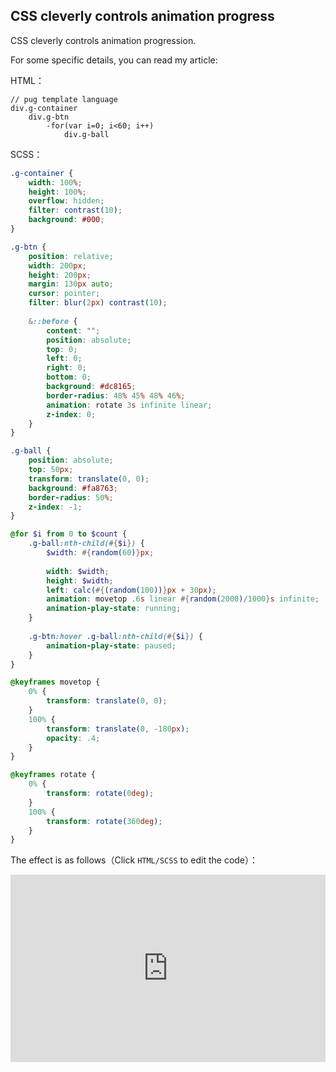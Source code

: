 ## CSS cleverly controls animation progress

CSS cleverly controls animation progression.

For some specific details, you can read my article:

HTML：

```pug
// pug template language
div.g-container
    div.g-btn
        -for(var i=0; i<60; i++)
            div.g-ball   
```

SCSS：
```scss
.g-container {
    width: 100%;
    height: 100%;
    overflow: hidden;
    filter: contrast(10);
    background: #000;
}

.g-btn {
    position: relative;
    width: 200px;
    height: 200px;
    margin: 130px auto;
    cursor: pointer;
    filter: blur(2px) contrast(10);
    
    &::before {
        content: "";
        position: absolute;
        top: 0;
        left: 0;
        right: 0;
        bottom: 0;
        background: #dc8165;
        border-radius: 48% 45% 48% 46%;
        animation: rotate 3s infinite linear;
        z-index: 0;
    }
}

.g-ball {
    position: absolute;
    top: 50px;
    transform: translate(0, 0);
    background: #fa8763;
    border-radius: 50%;
    z-index: -1;
}

@for $i from 0 to $count {
    .g-ball:nth-child(#{$i}) {
        $width: #{random(60)}px;
        
        width: $width;
        height: $width;
        left: calc(#{(random(100))}px + 30px);
        animation: movetop .6s linear #{random(2000)/1000}s infinite;
        animation-play-state: running;
    }
    
    .g-btn:hover .g-ball:nth-child(#{$i}) {
        animation-play-state: paused;
    }
}

@keyframes movetop {
    0% {
        transform: translate(0, 0);
    }
    100% {
        transform: translate(0, -180px);
        opacity: .4;
    }
}

@keyframes rotate {
    0% {
        transform: rotate(0deg);
    }
    100% {
        transform: rotate(360deg);
    }
}
```

The effect is as follows（Click `HTML/SCSS` to edit the code）：

<iframe height="300" style="width: 100%;" scrolling="no" title="animation-play-state" src="https://codepen.io/dvha/embed/gOZjWZM?default-tab=html%2Cresult" frameborder="no" loading="lazy" allowtransparency="true" allowfullscreen="true">
  See the Pen <a href="https://codepen.io/dvha/pen/gOZjWZM">
  animation-play-state</a> by HaDV (<a href="https://codepen.io/dvha">@dvha</a>)
  on <a href="https://codepen.io">CodePen</a>.
</iframe>